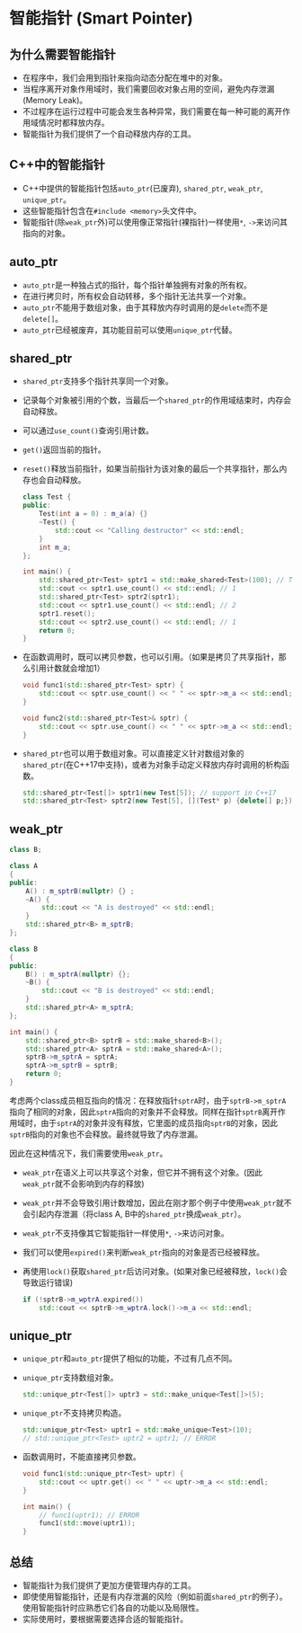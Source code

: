 # 智能指针 (Smart Pointer)

## 为什么需要智能指针

* 在程序中，我们会用到指针来指向动态分配在堆中的对象。
* 当程序离开对象作用域时，我们需要回收对象占用的空间，避免内存泄漏(Memory Leak)。
* 不过程序在运行过程中可能会发生各种异常，我们需要在每一种可能的离开作用域情况时都释放内存。
* 智能指针为我们提供了一个自动释放内存的工具。

## C++中的智能指针

* C++中提供的智能指针包括`auto_ptr`(已废弃), `shared_ptr`, `weak_ptr`, `unique_ptr`。
* 这些智能指针包含在`#include <memory>`头文件中。
* 智能指针(除`weak_ptr`外)可以使用像正常指针(裸指针)一样使用`*`, `->`来访问其指向的对象。

## auto_ptr

* `auto_ptr`是一种独占式的指针，每个指针单独拥有对象的所有权。
* 在进行拷贝时，所有权会自动转移，多个指针无法共享一个对象。
* `auto_ptr`不能用于数组对象，由于其释放内存时调用的是`delete`而不是`delete[]`。
* `auto_ptr`已经被废弃，其功能目前可以使用`unique_ptr`代替。

## shared_ptr

* `shared_ptr`支持多个指针共享同一个对象。

* 记录每个对象被引用的个数，当最后一个`shared_ptr`的作用域结束时，内存会自动释放。

* 可以通过`use_count()`查询引用计数。

* `get()`返回当前的指针。

* `reset()`释放当前指针，如果当前指针为该对象的最后一个共享指针，那么内存也会自动释放。

    ```c++
    class Test {
    public:
        Test(int a = 0) : m_a(a) {}
        ~Test() {
            std::cout << "Calling destructor" << std::endl;
        }
        int m_a;
    };
    
    int main() {
        std::shared_ptr<Test> sptr1 = std::make_shared<Test>(100); // Test为手动定义的类
        std::cout << sptr1.use_count() << std::endl; // 1
        std::shared_ptr<Test> sptr2(sptr1);
        std::cout << sptr1.use_count() << std::endl; // 2
        sptr1.reset();
        std::cout << sptr2.use_count() << std::endl; // 1
        return 0;
    }
    ```

* 在函数调用时，既可以拷贝参数，也可以引用。（如果是拷贝了共享指针，那么引用计数就会增加1）

    ```c++
    void func1(std::shared_ptr<Test> sptr) { 
        std::cout << sptr.use_count() << " " << sptr->m_a << std::endl;
    }
    
    void func2(std::shared_ptr<Test>& sptr) {
        std::cout << sptr.use_count() << " " << sptr->m_a << std::endl;
    }
    ```

* `shared_ptr`也可以用于数组对象。可以直接定义针对数组对象的`shared_ptr`(在C++17中支持)，或者为对象手动定义释放内存时调用的析构函数。

    ```c++
    std::shared_ptr<Test[]> sptr1(new Test[5]); // support in C++17
    std::shared_ptr<Test> sptr2(new Test[5], [](Test* p) {delete[] p;});
    ```

## weak_ptr

```c++
class B;

class A
{
public:
    A() : m_sptrB(nullptr) {} ;
    ~A() {
        std::cout << "A is destroyed" << std::endl;
    }
    std::shared_ptr<B> m_sptrB;
};

class B
{
public:
    B() : m_sptrA(nullptr) {};
    ~B() {
        std::cout << "B is destroyed" << std::endl;
    }
    std::shared_ptr<A> m_sptrA;
};

int main() {
	std::shared_ptr<B> sptrB = std::make_shared<B>();
    std::shared_ptr<A> sptrA = std::make_shared<A>();
    sptrB->m_sptrA = sptrA;
    sptrA->m_sptrB = sptrB;
    return 0;
}
```

考虑两个class成员相互指向的情况：在释放指针`sptrA`时，由于`sptrB->m_sptrA`指向了相同的对象，因此`sptrA`指向的对象并不会释放。同样在指针`sptrB`离开作用域时，由于`sptrA`的对象并没有释放，它里面的成员指向`sptrB`的对象，因此`sptrB`指向的对象也不会释放。最终就导致了内存泄漏。

因此在这种情况下，我们需要使用`weak_ptr`。

* `weak_ptr`在语义上可以共享这个对象，但它并不拥有这个对象。(因此`weak_ptr`就不会影响到内存的释放)

* `weak_ptr`并不会导致引用计数增加，因此在刚才那个例子中使用`weak_ptr`就不会引起内存泄漏（将class A, B中的`shared_ptr`换成`weak_ptr`）。

* `weak_ptr`不支持像其它智能指针一样使用`*`, `->`来访问对象。

* 我们可以使用`expired()`来判断`weak_ptr`指向的对象是否已经被释放。

* 再使用`lock()`获取`shared_ptr`后访问对象。(如果对象已经被释放，`lock()`会导致运行错误)

    ```c++
    if (!sptrB->m_wptrA.expired())
        std::cout << sptrB->m_wptrA.lock()->m_a << std::endl;
    ```

## unique_ptr

* `unique_ptr`和`auto_ptr`提供了相似的功能，不过有几点不同。

* `unique_ptr`支持数组对象。

    ```c++
    std::unique_ptr<Test[]> uptr3 = std::make_unique<Test[]>(5);
    ```

* `unique_ptr`不支持拷贝构造。

    ```c++
    std::unique_ptr<Test> uptr1 = std::make_unique<Test>(10);
    // std::unique_ptr<Test> uptr2 = uptr1; // ERROR
    ```

* 函数调用时，不能直接拷贝参数。

    ```c++
    void func1(std::unique_ptr<Test> uptr) {
        std::cout << uptr.get() << " " << uptr->m_a << std::endl;
    }
    
    int main() {
        // func1(uptr1); // ERROR
        func1(std::move(uptr1));
    }
    ```

## 总结

* 智能指针为我们提供了更加方便管理内存的工具。
* 即使使用智能指针，还是有内存泄漏的风险（例如前面`shared_ptr`的例子）。使用智能指针时应熟悉它们各自的功能以及局限性。
* 实际使用时，要根据需要选择合适的智能指针。
